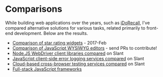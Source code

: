 # Comparisons

While building web applications over the years, such as [iDoRecall](https://iDoRecall.com), I've compared alternative solutions for various tasks, related primarily to front-end development. Below are the results.

* [Comparison of star rating widgets](star-rating-widgets.md) - 2017-Feb
* [Comparison of JavaScript WYSIWYG editors](JavaScript-WYSIWYG-editors.md) - send PRs to contribute!
* [Node.JS WebDriver client libraries compared](http://www.slant.co/topics/2814/~what-are-the-best-node-js-selenium-webdriver-client-libraries-bindings) on Slant
* [JavaScript client-side error logging services compared](http://www.slant.co/topics/2615/~what-are-the-best-javascript-client-side-error-logging-services) on Slant
* [Cloud-based cross-browser testing services compared](http://www.slant.co/topics/1511/~what-are-the-best-cloud-based-cross-browser-testing-services) on Slant
* [Full-stack JavaScript frameworks](http://www.slant.co/topics/2428/~what-are-the-best-full-stack-javascript-frameworks)
